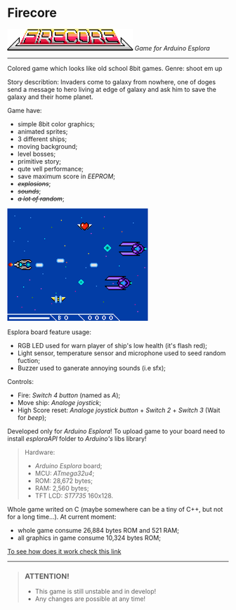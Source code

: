 # Firecore
![Logo ](pics/firecore-logo_title.png "Logo")
*Game for Arduino Esplora*
***

Colored game which looks like old school 8bit games.
Genre: shoot em up

Story describtion:
Invaders come to galaxy from nowhere, one of doges send a message to hero
living at edge of galaxy and ask him to save the galaxy and their home planet.

Game have: 
- simple 8bit color graphics;
- animated sprites;
- 3 different ships;
- moving background;
- level bosses;
- primitive story;
- qute vell performance;
- save maximum score in *EEPROM*;
- *~~explosions~~*;
- *~~sounds~~*;
- *~~a lot of random~~*;

![Gameplay screen ](pics/firecore-gamplay.png "Gameplay screen")


Esplora board feature usage:
- RGB LED used for warn player of ship's low health (it's flash red);
- Light sensor, temperature sensor and microphone used to seed random fuction;
- Buzzer used to ganerate annoying sounds (i.e sfx); 

Controls:
- Fire: *Switch 4 button* (named as *A*);
- Move ship: *Analoge joystick*;
- High Score reset: *Analoge joystick button* + *Switch 2* + *Switch 3* (Wait for *beep*);

Developed only for *Arduino Esplora*!
To upload game to your board need to install *esploraAPI* folder to *Arduino's* libs library!


> Hardware:
> - *Arduino Esplora* board;
> - MCU: *ATmega32u4*;
> - ROM: 28,672 bytes;
> - RAM: 2,560 bytes;
> - TFT LCD: *ST7735* 160x128.

Whole game writed on C (maybe somewhere can be a tiny of C++, but not for a long time...).
At current moment:
- whole game consume 26,884 bytes ROM and 521 RAM;
- all graphics in game consume 10,324 bytes ROM;

[To see how does it work check this link](https://www.youtube.com/channel/UCDXVQ9ZfQl8Ddeu_3qiwSiA "My YouTube channel")
***

  
> ### ATTENTION!
>  * This game is still unstable and in develop!
>  * Any changes are possible at any time!  

